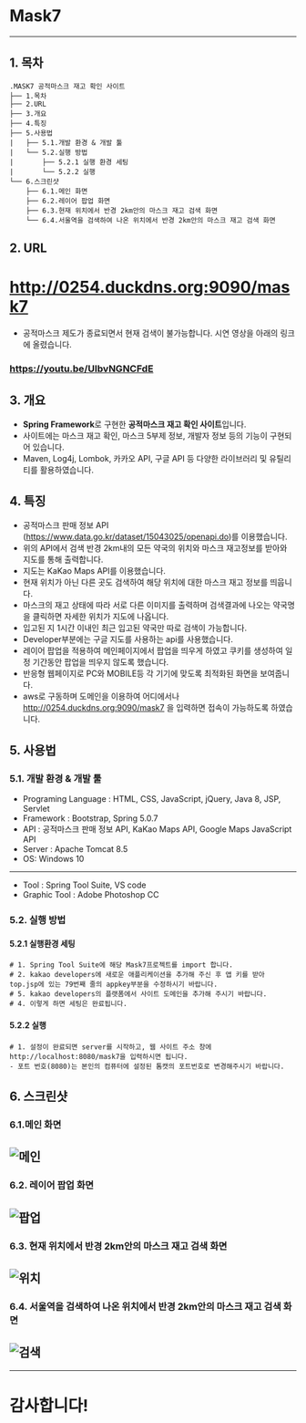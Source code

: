 # Mask7
-----------------
## 1. 목차
```
.MASK7 공적마스크 재고 확인 사이트
├── 1.목차
├── 2.URL
├── 3.개요
├── 4.특징
├── 5.사용법
|   ├── 5.1.개발 환경 & 개발 툴
|   └── 5.2.실행 방법
|       ├── 5.2.1 실행 환경 세팅
|       └── 5.2.2 실행
└── 6.스크린샷
    ├── 6.1.메인 화면
    ├── 6.2.레이어 팝업 화면
    ├── 6.3.현재 위치에서 반경 2km안의 마스크 재고 검색 화면
    └── 6.4.서울역을 검색하여 나온 위치에서 반경 2km안의 마스크 재고 검색 화면
```

## 2. URL 
# http://0254.duckdns.org:9090/mask7

- 공적마스크 제도가 종료되면서 현재 검색이 불가능합니다. 시연 영상을 아래의 링크에 올렸습니다.
### https://youtu.be/UIbvNGNCFdE


## 3. 개요
 - **Spring Framework**로 구현한 **공적마스크 재고 확인 사이트**입니다. 
 - 사이트에는 마스크 재고 확인, 마스크 5부제 정보, 개발자 정보 등의 기능이 구현되어 있습니다.
 - Maven, Log4j, Lombok, 카카오 API, 구글 API 등 다양한 라이브러리 및 유틸리티를 활용하였습니다. 
 
 
 
## 4. 특징
- 공적마스크 판매 정보 API (https://www.data.go.kr/dataset/15043025/openapi.do)를 이용했습니다.
- 위의 API에서 검색 반경 2km내의 모든 약국의 위치와 마스크 재고정보를 받아와 지도를 통해 출력합니다.
- 지도는 KaKao Maps API를 이용했습니다.
- 현재 위치가 아닌 다른 곳도 검색하여 해당 위치에 대한 마스크 재고 정보를 띄웁니다.
- 마스크의 재고 상태에 따라 서로 다른 이미지를 출력하며 검색결과에 나오는 약국명을 클릭하면 자세한 위치가 지도에 나옵니다.
- 입고된 지 1시간 이내인 최근 입고된 약국만 따로 검색이 가능합니다.
- Developer부분에는 구글 지도를 사용하는 api를 사용했습니다.
- 레이어 팝업을 적용하여 메인페이지에서 팝업을 띄우게 하였고 쿠키를 생성하여 일정 기간동안 팝업을 띄우지 않도록 했습니다.
- 반응형 웹페이지로 PC와 MOBILE등 각 기기에 맞도록 최적화된 화면을 보여줍니다.
- aws로 구동하며 도메인을 이용하여 어디에서나 http://0254.duckdns.org:9090/mask7 을 입력하면 접속이 가능하도록 하였습니다.



## 5. 사용법
### 5.1. 개발 환경 & 개발 툴
- Programing Language : HTML, CSS, JavaScript, jQuery, Java 8, JSP, Servlet
- Framework : Bootstrap, Spring 5.0.7
- API : 공적마스크 판매 정보 API, KaKao Maps API, Google Maps JavaScript API
- Server : Apache Tomcat 8.5
- OS: Windows 10 
-----------------------------------------------------------------------------
- Tool : Spring Tool Suite, VS code
- Graphic Tool : Adobe Photoshop CC


### 5.2. 실행 방법
#### 5.2.1 실행환경 세팅
```
# 1. Spring Tool Suite에 해당 Mask7프로젝트를 import 합니다.
# 2. kakao developers에 새로운 애플리케이션을 추가해 주신 후 앱 키를 받아 top.jsp에 있는 79번째 줄의 appkey부분을 수정하시기 바랍니다.
# 5. kakao developers의 플랫폼에서 사이트 도메인을 추가해 주시기 바랍니다.
# 4. 이렇게 하면 세팅은 완료됩니다.
```
#### 5.2.2 실행
```
# 1. 설정이 완료되면 server를 시작하고, 웹 사이트 주소 창에 http://localhost:8080/mask7을 입력하시면 됩니다. 
- 포트 번호(8080)는 본인의 컴퓨터에 설정된 톰캣의 포트번호로 변경해주시기 바랍니다. 
```


## 6. 스크린샷

### 6.1.메인 화면
 ![메인](./screenshot/mask2.png)
 -------------

### 6.2. 레이어 팝업 화면
 ![팝업](./screenshot/mask1.png)
 -------------
 
 ### 6.3. 현재 위치에서 반경 2km안의 마스크 재고 검색 화면
 ![위치](./screenshot/mask3.png)
 -------------
  
 ### 6.4. 서울역을 검색하여 나온 위치에서 반경 2km안의 마스크 재고 검색 화면
 ![검색](./screenshot/mask5.png)
 -------------


-----------------------------------------------------------------------------
# 감사합니다!
